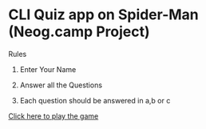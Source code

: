 # CLI Quiz app on Spider-Man (Neog.camp Project)

Rules

   1. Enter Your Name

   2. Answer all the Questions

   3. Each question should be answered in a,b or c

  <a href="https://replit.com/@deadsoulartist/SpiderManQuiz?embed=1&output=1#index.js">Click here to play the game</a>
